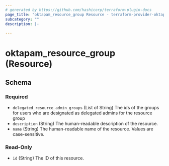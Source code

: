 ```yaml
---
# generated by https://github.com/hashicorp/terraform-plugin-docs
page_title: "oktapam_resource_group Resource - terraform-provider-oktapam"
subcategory: ""
description: |-
  
---
```


# oktapam_resource_group (Resource)





<!-- schema generated by tfplugindocs -->
## Schema

### Required

- `delegated_resource_admin_groups` (List of String) The ids of the groups for users who are designated as delegated admins for the resource group
- `description` (String) The human-readable description of the resource.
- `name` (String) The human-readable name of the resource. Values are case-sensitive.

### Read-Only

- `id` (String) The ID of this resource.


